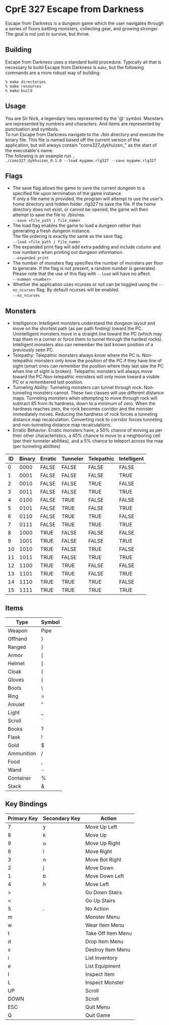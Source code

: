 # CprE 327 Escape from Darkness #

Escape from Darkness is a dungeon game which the user navigates through a series of floors battling monsters, collecting gear, and growing stronger. The goal is not just to survive, but thrive.

## Building ##
Escape from Darkness uses a standard build procedure. Typically all that is necessary to build Escape from Darkness is `make`, but the following commands are a more robust way of building:

    % make directories
    % make resources
    % make build

## Usage
You are Sir Nick, a legendary hero represented by the '@' symbol. Monsters are represented by numbers and characters. And items are represented by punctuation and symbols.
<br>
To run Escape from Darkness navigate to the ./bin directory and execute the binary file. This file is named based off the current version of the application, but will always contain "coms327_dykhuizen_" as the start of the executable's name.
<br>
The following is an example run...
<br>
`./coms327_dykhuizen_0.1.0 --load mygame.rlg327 --save mygame.rlg327`

## Flags
* The save flag allows the game to save the current dungeon to a specified file upon termination of the game instance.<br>If only a file name is provided, the program will attempt to use the user's home directory and hidden folder .rlg327 to save the file. If the home directory does not exist, or cannot be opened, the game will then attempt to save the file to ./bin/res.<br>`--save <file_path | file_name>`
* The load flag enables the game to load a dungeon rather than generating a fresh dungeon instance.<br>The file ordering is exactly the same as the save flag.<br>`--load <file_path | file_name>`
* The expanded print flag will add extra padding and include column and row numbers when printing out dungeon information.<br>`--expanded_print`
* The number of monsters flag specifies the number of monsters per floor to generate. If the flag is not present, a random number is generated. Please note that the use of this flag with `--load` will have no affect.<br>`--nummon <number>`
* Whether the application uses ncurses or not can be toggled using the `--no_ncurses` flag. By default ncurses will be enabled.<br>`--no_ncurses`

## Monsters
* Intelligence: Intelligent monsters understand the dungeon layout and move on the shortest path (as per path finding) toward the PC. Unintelligent monsters move in a straight line toward the PC (which may trap them in a corner or force them to tunnel through the hardest rocks). Intelligent monsters also can remember the last known position of a previously seen PC.
* Telepathy: Telepathic monsters always know where the PC is. Non-telepathic monsters only know the position of the PC if they have line of sight (smart ones can remember the position where they last saw the PC when line of sight is broken). Telepathic monsters will always move toward the PC.Non-telepathic monsters will only move toward a visible PC or a remembered last position.
* Tunneling Ability: Tunneling monsters can tunnel through rock. Non-tunneling monsters cannot. These two classes will use different distance maps. Tunneling monsters when attempting to move through rock will subtract 85 from its hardness, down to a minimum of zero. When the hardness reaches zero, the rock becomes corridor and the monster immediately moves. Reducing the hardness
of rock forces a tunneling distance map recalculation. Converting rock to corridor forces tunneling and non-tunneling distance map recalculations.
* Erratic Behavior: Erratic monsters have; a 50% chance of moving as per their other characteristics, a 45% chance to move to a neighboring cell (per their tunneler abilities), and a 5% chance to teleport across the map (per tunneling abilities)

| ID | Binary | Erratic | Tunneler | Telepathic | Intelligent |
|----|--------|---------|----------|------------|-------------|
|  0 |  0000  | FALSE   | FALSE    | FALSE      | FALSE       |
|  1 |  0001  | FALSE   | FALSE    | FALSE      | TRUE        |
|  2 |  0010  | FALSE   | FALSE    | TRUE       | FALSE       |
|  3 |  0011  | FALSE   | FALSE    | TRUE       | TRUE        |
|  4 |  0100  | FALSE   | TRUE     | FALSE      | FALSE       |
|  5 |  0101  | FALSE   | TRUE     | FALSE      | TRUE        |
|  6 |  0110  | FALSE   | TRUE     | TRUE       | FALSE       |
|  7 |  0111  | FALSE   | TRUE     | TRUE       | TRUE        |
|  8 |  1000  | TRUE    | FALSE    | FALSE      | FALSE       |
|  9 |  1001  | TRUE    | FALSE    | FALSE      | TRUE        |
| 10 |  1010  | TRUE    | FALSE    | TRUE       | FALSE       |
| 11 |  1011  | TRUE    | FALSE    | TRUE       | TRUE        |
| 12 |  1100  | TRUE    | TRUE     | FALSE      | FALSE       |
| 13 |  1101  | TRUE    | TRUE     | FALSE      | TRUE        |
| 14 |  1110  | TRUE    | TRUE     | TRUE       | FALSE       |
| 15 |  1111  | TRUE    | TRUE     | TRUE       | TRUE        |

## Items
|     Type     | Symbol |
|--------------|--------|
| Weapon       |   Pipe |
| Offhand      |      ) |
| Ranged       |      } |
| Armor        |      [ |
| Helmet       |      ] |
| Cloak        |      ( |
| Gloves       |      { |
| Boots        |      \ |
| Ring         |      = |
| Amulet       |      " |
| Light        |      _ |
| Scroll       |      ` |
| Books        |      ? |
| Flask        |      ! |
| Gold         |      $ |
| Ammunition   |      / |
| Food         |      , |
| Wand         |      - |
| Container    |      % |
| Stack        |      & |


## Key Bindings
|  Primary Key  | Secondary Key |      Action        |
|---------------|---------------|--------------------|
|             7 |             y | Move Up Left       |
|             8 |             k | Move Up            |
|             9 |             u | Move Up Right      |
|             6 |             l | Move Right         | 
|             3 |             n | Move Bot Right     |
|             2 |             j | Move Down          |
|             1 |             b | Move Down Left     |
|             4 |             h | Move Left          |
|             > |               | Go Down Stairs     |
|             < |               | Go Up Stairs       |
|             5 |             . | No Action          |
|             m |               | Monster Menu       |
|             w |               | Wear Item Menu     |
|             t |               | Take Off Item Menu |
|             d |               | Drop Item Menu     |
|             x |               | Destroy Item Menu  |
|             i |               | List Inventory     |
|             e |               | List Equipment     |
|             I |               | Inspect Item       |
|             L |               | Inspect Monster    |
|            UP |               | Scroll             |
|          DOWN |               | Scroll             |
|           ESC |               | Quit Menu          |
|             Q |               | Quit Game          |
